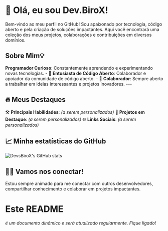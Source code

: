 # 👋 Olá, eu sou Dev.BiroX!

Bem-vindo ao meu perfil no GitHub! Sou apaixonado por tecnologia, código aberto e pela criação de soluções impactantes. Aqui você encontrará uma coleção dos meus projetos, colaborações e contribuições em diversos domínios.

## Sobre Mim💡 

**Programador Curioso**: Constantemente aprendendo e experimentando novas tecnologias. - 🌱 **Entusiasta de Código Aberto**: Colaborador e apoiador da comunidade de código aberto. - 🤝 **Colaborador**: Sempre aberto a trabalhar em ideias interessantes e projetos inovadores. --- 

## 🔥 Meus Destaques

🛠️ **Principais Habilidades**: *(a serem personalizados)*
📂 **Projetos em Destaque**: *(a serem personalizados)*
🌐 **Links Sociais**: *(a serem personalizados)*

## 📈 Minha estatísticas do GitHub

![DevsBiroX's GitHub stats](https://github-readme-stats.vercel.app/api?username=DevsBiroX&show_icons=true&theme=radical)

## 🧑‍💻 Vamos nos conectar! 

Estou sempre animado para me conectar com outros desenvolvedores, compartilhar conhecimento e colaborar em projetos impactantes.


# Este README
*é um documento dinâmico e será atualizado regularmente. Fique ligado!*
